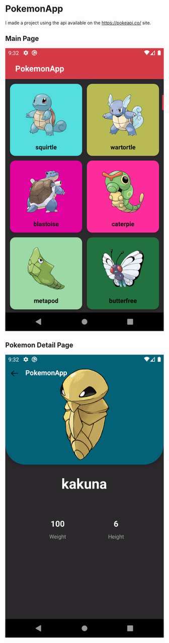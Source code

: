 # PokemonApp
I made a project using the api available on the https://pokeapi.co/ site.

## Main Page

![](image/main.png) <dt>


## Pokemon Detail Page
![](image/detail.png) <dt>
